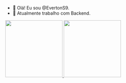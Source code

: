 - 👋 Olá! Eu sou @EvertonS9.
- 🌱 Atualmente trabalho com Backend.

<div>
  <a href="https://github.com/EvertonS9">
  <img height="180em" src="https://githubreadme-stats.vercel.app/api?username=EvertonS9&show_icons=true&them=dracula&include_all_comits-true&count_private=true"/>
  <img height="180em" src="https://github-readme-status.vercel.app/api/top-langs/?username=EvertonS9&layout=compact&langs_count=16&theme=tokyonight"/>
</div>

